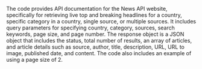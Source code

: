 The code provides API documentation for the News API website, specifically for retrieving live top and breaking headlines for a country, specific category in a country, single source, or multiple sources. It includes query parameters for specifying country, category, sources, search keywords, page size, and page number. The response object is a JSON object that includes the status, total number of results, an array of articles, and article details such as source, author, title, description, URL, URL to image, published date, and content. The code also includes an example of using a page size of 2.

